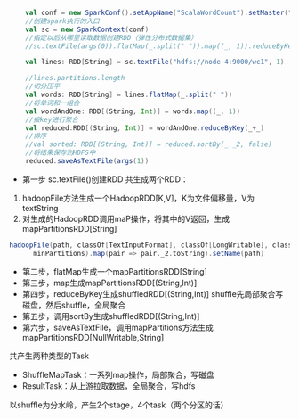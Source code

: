 ```scala
    val conf = new SparkConf().setAppName("ScalaWordCount").setMaster("local[4]")
    //创建spark执行的入口
    val sc = new SparkContext(conf)
    //指定以后从哪里读取数据创建RDD（弹性分布式数据集）
    //sc.textFile(args(0)).flatMap(_.split(" ")).map((_, 1)).reduceByKey(_+_).sortBy(_._2, false).saveAsTextFile(args(1))

    val lines: RDD[String] = sc.textFile("hdfs://node-4:9000/wc1", 1)

    //lines.partitions.length
    //切分压平
    val words: RDD[String] = lines.flatMap(_.split(" "))
    //将单词和一组合
    val wordAndOne: RDD[(String, Int)] = words.map((_, 1))
    //按key进行聚合
    val reduced:RDD[(String, Int)] = wordAndOne.reduceByKey(_+_)
    //排序
    //val sorted: RDD[(String, Int)] = reduced.sortBy(_._2, false)
    //将结果保存到HDFS中
    reduced.saveAsTextFile(args(1))
```
- 第一步 sc.textFile()创建RDD
共生成两个RDD：
1. hadoopFile方法生成一个HadoopRDD[K,V]，K为文件偏移量，V为textString
2. 对生成的HadoopRDD调用maP操作，将其中的V返回，生成mapPartitionsRDD[String]
```scala
hadoopFile(path, classOf[TextInputFormat], classOf[LongWritable], classOf[Text],
      minPartitions).map(pair => pair._2.toString).setName(path)
```
- 第二步，flatMap生成一个mapPartitionsRDD[String]
- 第三步，map生成mapPartitionsRDD[(String,Int)]
- 第四步，reduceByKey生成shuffledRDD[(String,Int)]
shuffle先局部聚合写磁盘，然后shuffle，全局聚合
- 第五步，调用sortBy生成shuffledRDD[(String,Int)]
- 第六步，saveAsTextFile，调用mapPartitions方法生成mapPartitionsRDD[NullWritable,String]


共产生两种类型的Task
- ShuffleMapTask：一系列map操作，局部聚合，写磁盘
- ResultTask：从上游拉取数据，全局聚合，写hdfs

以shuffle为分水岭，产生2个stage，4个task（两个分区的话）
